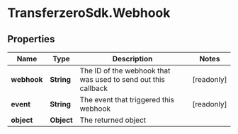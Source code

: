 # TransferzeroSdk.Webhook

## Properties

Name | Type | Description | Notes
------------ | ------------- | ------------- | -------------
**webhook** | **String** | The ID of the webhook that was used to send out this callback | [readonly] 
**event** | **String** | The event that triggered this webhook | [readonly] 
**object** | **Object** | The returned object | 


